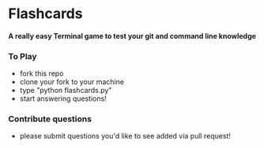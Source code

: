 # Flashcards

#### A really easy Terminal game to test your git and command line knowledge

### To Play
- fork this repo
- clone your fork to your machine
- type "python flashcards.py"
- start answering questions!

### Contribute questions
- please submit questions you'd like to see added via pull request!
 


